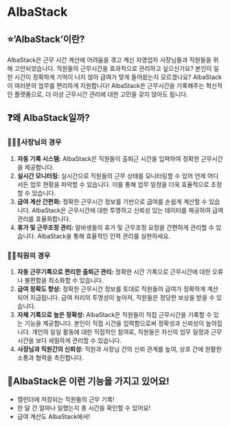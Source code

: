 # AlbaStack

## ⭐’AlbaStack’이란?

AlbaStack은 근무 시간 계산에 어려움을 겪고 계신 자영업자 사장님들과 직원들을 위해 고안되었습니다. 직원들의 근무시간을 효과적으로 관리하고 싶으신가요? 본인이 일한 시간이 정확하게 기억이 나지 않아 급여가 맞게 들어왔는지 모르겠나요? AlbaStack이 여러분의 업무를 편리하게 지원합니다! AlbaStack은 근무시간을 기록해주는 혁신적인 플랫폼으로, 더 이상 근무시간 관리에 대한 고민을 갖지 않아도 됩니다.

## ❓왜 AlbaStack일까?

### 🧑🏼‍🍳사장님의 경우

1. **자동 기록 시스템:** AlbaStack은 직원들이 출퇴근 시간을 입력하여 정확한 근무시간을 제공합니다.
2. **실시간 모니터링:** 실시간으로 직원들의 근무 상태를 모니터링할 수 있어 언제 어디서든 업무 현황을 파악할 수 있습니다. 이를 통해 업무 일정을 더욱 효율적으로 조정할 수 있습니다.
3. **급여 계산 간편화:** 정확한 근무시간 정보를 기반으로 급여를 손쉽게 계산할 수 있습니다. AlbaStack은 근무시간에 대한 투명하고 신뢰성 있는 데이터를 제공하여 급여 관리를 효율화합니다.
4. **휴가 및 근무조정 관리:** 알바생들의 휴가 및 근무조정 요청을 간편하게 관리할 수 있습니다. AlbaStack을 통해 효율적인 인력 관리를 실현하세요.

### 🙎🏼직원의 경우

1. **자동 근무기록으로 편리한 출퇴근 관리:** 정확한 시간 기록으로 근무시간에 대한 오류나 불편함을 최소화할 수 있습니다.
2. **급여 정확도 향상:** 정확한 근무시간 정보를 토대로 직원들의 급여가 정확하게 계산되어 지급됩니다. 급여 처리의 투명성이 높아져, 직원들은 정당한 보상을 받을 수 있습니다.
3. **자체 기록으로 높은 정확성:** AlbaStack은 직원들이 직접 근무시간을 기록할 수 있는 기능을 제공합니다. 본인이 직접 시간을 입력함으로써 정확성과 신뢰성이 높아집니다. 개인의 일일 활동에 대한 직접적인 참여로, 직원들은 자신의 업무 일정과 근무시간을 보다 세밀하게 관리할 수 있습니다.
4. **사장님과 직원간의 신뢰성:** 직원과 사장님 간의 신뢰 관계를 높여, 상호 간에 원활한 소통과 협력을 촉진합니다.

## 📱AlbaStack은 이런 기능을 가지고 있어요!

- 캘린더에 저장되는 직원들의 근무 기록!
- 한 달 간 얼마나 일했는지 총 시간을 확인할 수 있어요!
- 급여 계산도 AlbaStack에서!
